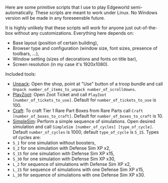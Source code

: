 Here are some primitive scripts that I use to play Edgeworld semi-automatically. These scripts are meant to work under Linux. No Windows version will be made in any foreseensble future.

It is highly unlikely that these scripts will work for anyone just out-of-the-box without any customizations. Everything here depends on:
* Base layout (position of certain building),
* Browser type and configuration (window size, font sizes, presence of toolbars, ...),
* Window setting (sizes of decorations and fonts on title bar),
* Screen resolution (in my case it's 1920x1080).

Included tools:
* [Unpack](../master/Unpack): Open the shop, point at "Use" button of a troop bundle and call `Unpack number_of_items_to_unpack number_of_scrolldowns`.
* [PlayZoot](../master/PlayZoot): Open Zoot Ticket and call `PlayZoot [number_of_tickets_to_use]`. Default for `number_of_tickets_to_use` is 100.
* [Craft](../master/Craft): To craft Tier 1 Rare Part Boxes from Rare Parts call `Craft [number_of_boxes_to_craft]`. Default for `number_of_boxes_to_craft` is 10.
* [SimpleSim](../master/SimpleSim): Perform a simple sequence of simulations. Open desired simulation and call `SimpleSim [number_of_cycles] [type_of_cycle]`. Default `number_of_cycles` is 1000, default `type_of_cycle` is `S_15`. Types of cycles are:
 * `S_1` for one simulation without boosters,
 * `S_2` for one simulation with Defense Sim XP x2,
 * `S_15` for one simulation with Defense Sim XP x15,
 * `S_30` for one simulation with Defense Sim XP x30,
 * `L_2` for sequence of simulations with Defense Sim XP x2,
 * `L_15` for sequence of simulations with one Defense Sim XP x15,
 * `L_30` for sequence of simulations with one Defense Sim XP x30.
